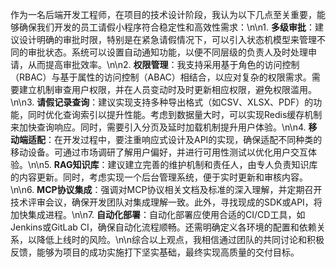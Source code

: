 作为一名后端开发工程师，在项目的技术设计阶段，我认为以下几点至关重要，能够确保我们开发的员工请假小程序符合稳定性和高效性需求：\n\n1. **多级审批**：建议设计明确的审批时限，特别是在紧急请假情况下，可以引入状态机模型来管理不同的审批状态。系统可以设置自动通知功能，以便不同层级的负责人及时处理申请，从而提高审批效率。\n\n2. **权限管理**：我支持采用基于角色的访问控制（RBAC）与基于属性的访问控制（ABAC）相结合，以应对复杂的权限需求。需要建立机制审查用户权限，并在人员变动时及时更新相应权限，避免权限滥用。\n\n3. **请假记录查询**：建议实现支持多种导出格式（如CSV、XLSX、PDF）的功能，同时优化查询索引以提升性能。考虑到数据量大时，可以实现Redis缓存机制来加快查询响应。同时，需要引入分页及延时加载机制提升用户体验。\n\n4. **移动端适配**：在开发过程中，要注重响应式设计及API的实现，确保适配不同种类的移动设备。可通过市场调研了解用户偏好，并进行可用性测试以优化用户交互体验。\n\n5. **RAG知识库**：建议建立完善的维护机制和责任人，由专人负责知识库的内容更新。同时，考虑实现一个后台管理系统，便于实时更新和审核内容。\n\n6. **MCP协议集成**：强调对MCP协议相关文档及标准的深入理解，并定期召开技术评审会议，确保开发团队对集成理解一致。此外，寻找现成的SDK或API，将加快集成进程。\n\n7. **自动化部署**：自动化部署应使用合适的CI/CD工具，如Jenkins或GitLab CI，确保自动化流程顺畅。还需明确定义各环境的配置和依赖关系，以降低上线时的风险。\n\n综合以上观点，我相信通过团队的共同讨论和积极反馈，能够为项目的成功实施打下坚实基础，最终实现高质量的交付目标。
